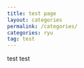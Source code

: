 ```yaml
---
title: test page
layout: categories
permalink: /categories/
categories: ryu
tag: test
---
```


test test